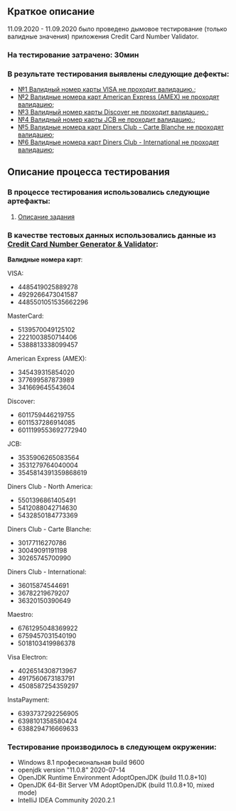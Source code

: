 ## Краткое описание

11.09.2020 - 11.09.2020 было проведено дымовое тестирование (только валидные значения) приложения Credit Card Number Validator.

### На тестирование затрачено: 30мин

### В результате тестирования выявлены следующие дефекты:

* [№1 Валидный номер карты VISA не проходит валидацию.](https://github.com/Alen-Elzner/First-Main/issues/1);
* [№2 Валидные номера карт American Express (AMEX) не проходят валидацию](https://github.com/Alen-Elzner/First-Main/issues/2);
* [№3 Валидный номер карты Discover не проходит валидацию.](https://github.com/Alen-Elzner/First-Main/issues/3);
* [№4 Валидный номер карты JCB не проходит валидацию.](https://github.com/Alen-Elzner/First-Main/issues/4);
* [№5 Валидные номера карт Diners Club - Carte Blanche не проходят валидацию](https://github.com/Alen-Elzner/First-Main/issues/5);
* [№6 Валидные номера карт Diners Club - International не проходят валидацию](https://github.com/Alen-Elzner/First-Main/issues/6);

## Описание процесса тестирования

### В процессе тестирования использовались следующие артефакты:

1. [Описание задания](https://github.com/netology-code/javaqa-homeworks/tree/master/intro)

### В качестве тестовых данных использовались данные из [Credit Card Number Generator & Validator](https://www.freeformatter.com/credit-card-number-generator-validator.html):

**Валидные номера карт**:

VISA:
* 4485419025889278
* 4929266473041587
* 4485501051535662296   

MasterCard:
* 5139570049125102
* 2221003850714406
* 5388813338099457

American Express (AMEX):
* 345439315854020    
* 377699587873989    
* 341669645543604   

Discover:
* 6011759446219755
* 6011537286914085
* 6011199553692772940 

JCB:
* 3535906265083564
* 3531279764040004
* 3545814391359868619  

Diners Club - North America:
* 5501396861405491
* 5412088042714630
* 5432850184773369

Diners Club - Carte Blanche:
* 30177116270786
* 30049091191198
* 30265745700990

Diners Club - International:
* 36015874544691
* 36782219679207
* 36320150390649

Maestro:
* 6761295048369922
* 6759457031540190
* 5018103419986378

Visa Electron:
* 4026514308713967
* 4917560673183791
* 4508587254359297

InstaPayment:
* 6393737292256905
* 6398101358580424
* 6388294716669633

### Тестирование производилось в следующем окружении:

* Windows 8.1 професиональная build 9600
* openjdk version "11.0.8" 2020-07-14
* OpenJDK Runtime Environment AdoptOpenJDK (build 11.0.8+10)
* OpenJDK 64-Bit Server VM AdoptOpenJDK (build 11.0.8+10, mixed mode)
* IntelliJ IDEA Community 2020.2.1

